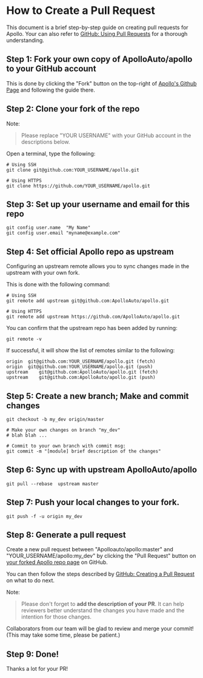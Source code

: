 # How to Create a Pull Request

This document is a brief step-by-step guide on creating pull requests for
Apollo. Your can also refer to
[GitHub: Using Pull Requests](https://help.github.com/articles/using-pull-requests/)
for a thorough understanding.

## Step 1: Fork your own copy of ApolloAuto/apollo to your GitHub account

This is done by clicking the "Fork" button on the top-right of
[Apollo's Github Page](https://github.com/ApolloAuto/apollo) and following the
guide there.

## Step 2: Clone your fork of the repo

Note:

> Please replace "YOUR USERNAME" with your GitHub account in the descriptions
> below.

Open a terminal, type the following:

```
# Using SSH
git clone git@github.com:YOUR_USERNAME/apollo.git

# Using HTTPS
git clone https://github.com/YOUR_USERNAME/apollo.git
```

## Step 3: Set up your username and email for this repo

```
git config user.name  "My Name"
git config user.email "myname@example.com"
```

## Step 4: Set official Apollo repo as upstream

Configuring an upstream remote allows you to sync changes made in the upstream
with your own fork.

This is done with the following command:

```
# Using SSH
git remote add upstream git@github.com:ApolloAuto/apollo.git

# Using HTTPS
git remote add upstream https://github.com/ApolloAuto/apollo.git
```

You can confirm that the upstream repo has been added by running:

```
git remote -v
```

If successful, it will show the list of remotes similar to the following:

```
origin	git@github.com:YOUR_USERNAME/apollo.git (fetch)
origin	git@github.com:YOUR_USERNAME/apollo.git (push)
upstream	git@github.com:ApolloAuto/apollo.git (fetch)
upstream	git@github.com:ApolloAuto/apollo.git (push)
```

## Step 5: Create a new branch; Make and commit changes

```
git checkout -b my_dev origin/master

# Make your own changes on branch "my_dev"
# blah blah ...

# Commit to your own branch with commit msg:
git commit -m "[module] brief description of the changes"
```

## Step 6: Sync up with upstream ApolloAuto/apollo

```
git pull --rebase  upstream master
```

## Step 7: Push your local changes to your fork.

```
git push -f -u origin my_dev
```

## Step 8: Generate a pull request

Create a new pull request between "Apolloauto/apollo:master" and
"YOUR_USERNAME/apollo:my_dev" by clicking the "Pull Request" button on
[your forked Apollo repo page](https://github.com/YOUR_USERNAME/apollo) on
GitHub.

You can then follow the steps described by
[GitHub: Creating a Pull Request](https://docs.github.com/en/github/collaborating-with-issues-and-pull-requests/creating-a-pull-request-from-a-fork)
on what to do next.

Note:

> Please don't forget to **add the description of your PR**. It can help
> reviewers better understand the changes you have made and the intention for
> those changes.

Collaborators from our team will be glad to review and merge your commit! (This
may take some time, please be patient.)

## Step 9: Done!

Thanks a lot for your PR!
